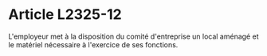 # Article L2325-12

L'employeur met à la disposition du comité d'entreprise un local aménagé et le matériel nécessaire à l'exercice de ses fonctions.